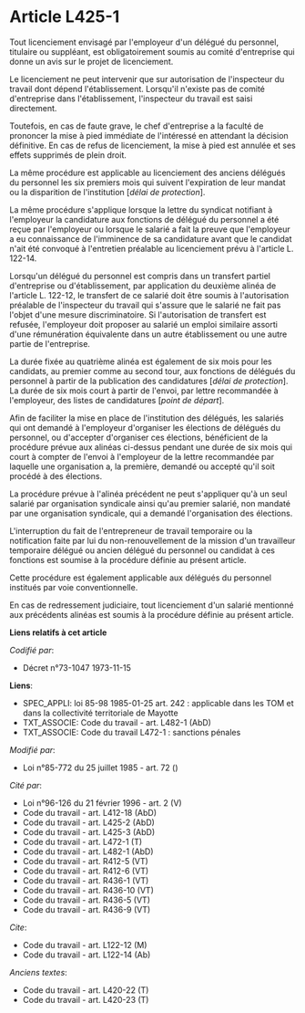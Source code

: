 # Article L425-1

Tout licenciement envisagé par l'employeur d'un délégué du personnel, titulaire ou suppléant, est obligatoirement soumis au
comité d'entreprise qui donne un avis sur le projet de licenciement.

Le licenciement ne peut intervenir que sur autorisation de l'inspecteur du travail dont dépend l'établissement. Lorsqu'il
n'existe pas de comité d'entreprise dans l'établissement, l'inspecteur du travail est saisi directement.

Toutefois, en cas de faute grave, le chef d'entreprise a la faculté de prononcer la mise à pied immédiate de l'intéressé en
attendant la décision définitive. En cas de refus de licenciement, la mise à pied est annulée et ses effets supprimés de
plein droit.

La même procédure est applicable au licenciement des anciens délégués du personnel les six premiers mois qui suivent
l'expiration de leur mandat ou la disparition de l'institution [*délai de protection*].

La même procédure s'applique lorsque la lettre du syndicat notifiant à l'employeur la candidature aux fonctions de délégué du
personnel a été reçue par l'employeur ou lorsque le salarié a fait la preuve que l'employeur a eu connaissance de l'imminence
de sa candidature avant que le candidat n'ait été convoqué à l'entretien préalable au licenciement prévu à l'article L.
122-14.

Lorsqu'un délégué du personnel est compris dans un transfert partiel d'entreprise ou d'établissement, par application du
deuxième alinéa de l'article L. 122-12, le transfert de ce salarié doit être soumis à l'autorisation préalable de
l'inspecteur du travail qui s'assure que le salarié ne fait pas l'objet d'une mesure discriminatoire. Si l'autorisation de
transfert est refusée, l'employeur doit proposer au salarié un emploi similaire assorti d'une rémunération équivalente dans
un autre établissement ou une autre partie de l'entreprise.

La durée fixée au quatrième alinéa est également de six mois pour les candidats, au premier comme au second tour, aux
fonctions de délégués du personnel à partir de la publication des candidatures [*délai de protection*]. La durée de six mois
court à partir de l'envoi, par lettre recommandée à l'employeur, des listes de candidatures [*point de départ*].

Afin de faciliter la mise en place de l'institution des délégués, les salariés qui ont demandé à l'employeur d'organiser les
élections de délégués du personnel, ou d'accepter d'organiser ces élections, bénéficient de la procédure prévue aux alinéas
ci-dessus pendant une durée de six mois qui court à compter de l'envoi à l'employeur de la lettre recommandée par laquelle
une organisation a, la première, demandé ou accepté qu'il soit procédé à des élections.

La procédure prévue à l'alinéa précédent ne peut s'appliquer qu'à un seul salarié par organisation syndicale ainsi qu'au
premier salarié, non mandaté par une organisation syndicale, qui a demandé l'organisation des élections.

L'interruption du fait de l'entrepreneur de travail temporaire ou la notification faite par lui du non-renouvellement de la
mission d'un travailleur temporaire délégué ou ancien délégué du personnel ou candidat à ces fonctions est soumise à la
procédure définie au présent article.

Cette procédure est également applicable aux délégués du personnel institués par voie conventionnelle.

En cas de redressement judiciaire, tout licenciement d'un salarié mentionné aux précédents alinéas est soumis à la procédure
définie au présent article.

**Liens relatifs à cet article**

_Codifié par_:

  - Décret n°73-1047 1973-11-15

**Liens**:

  - SPEC_APPLI: loi 85-98 1985-01-25 art. 242 : applicable dans les TOM et dans la collectivité territoriale de Mayotte
  - TXT_ASSOCIE: Code du travail - art. L482-1 (AbD)
  - TXT_ASSOCIE: Code du travail L472-1 : sanctions pénales

_Modifié par_:

  - Loi n°85-772 du 25 juillet 1985 - art. 72 ()

_Cité par_:

  - Loi n°96-126 du 21 février 1996 - art. 2 (V)
  - Code du travail - art. L412-18 (AbD)
  - Code du travail - art. L425-2 (AbD)
  - Code du travail - art. L425-3 (AbD)
  - Code du travail - art. L472-1 (T)
  - Code du travail - art. L482-1 (AbD)
  - Code du travail - art. R412-5 (VT)
  - Code du travail - art. R412-6 (VT)
  - Code du travail - art. R436-1 (VT)
  - Code du travail - art. R436-10 (VT)
  - Code du travail - art. R436-5 (VT)
  - Code du travail - art. R436-9 (VT)

_Cite_:

  - Code du travail - art. L122-12 (M)
  - Code du travail - art. L122-14 (Ab)

_Anciens textes_:

  - Code du travail - art. L420-22 (T)
  - Code du travail - art. L420-23 (T)
